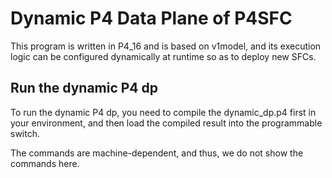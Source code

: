 # Dynamic P4 Data Plane of P4SFC
This program is written in P4_16 and is based on v1model, and its execution logic can be configured dynamically at runtime so as to deploy new SFCs.

## Run the dynamic P4 dp
To run the dynamic P4 dp, you need to compile the dynamic_dp.p4 first in your environment, and then load the compiled result into the programmable switch.

The commands are machine-dependent, and thus, we do not show the commands here.